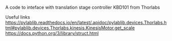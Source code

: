 A code to inteface with translation stage controller KBD101 from Thorlabs

Useful links
https://pylablib.readthedocs.io/en/latest/.apidoc/pylablib.devices.Thorlabs.html#pylablib.devices.Thorlabs.kinesis.KinesisMotor.get_scale
https://docs.python.org/3/library/struct.html